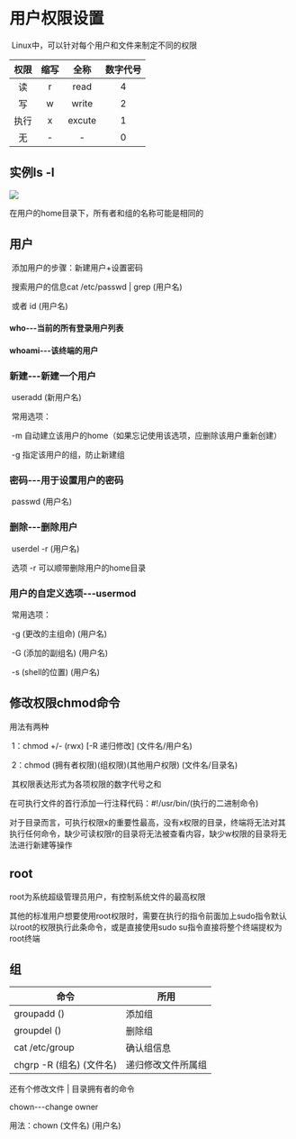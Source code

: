# 用户权限设置

​	Linux中，可以针对每个用户和文件来制定不同的权限

| 权限 | 缩写 |  全称  | 数字代号 |
| :--: | :--: | :----: | :------: |
|  读  |  r   |  read  |    4     |
|  写  |  w   | write  |    2     |
| 执行 |  x   | excute |    1     |
|  无  |  -   |   -    |    0     |

## 实例ls -l

![](C:\Users\cdog\AppData\Roaming\Typora\typora-user-images\image-20211104155758203.png)

在用户的home目录下，所有者和组的名称可能是相同的

## 用户

​	添加用户的步骤：新建用户+设置密码	

​	搜索用户的信息cat /etc/passwd | grep (用户名)

​		或者 id (用户名)

#### 				who---当前的所有登录用户列表

#### 				whoami---该终端的用户

### 新建---新建一个用户

​	useradd (新用户名)

​	常用选项：

​		-m		自动建立该用户的home（如果忘记使用该选项，应删除该用户重新创建）

​		 -g		指定该用户的组，防止新建组

### 密码---用于设置用户的密码

​	passwd (用户名)

### 删除---删除用户

​	userdel -r (用户名)

​		选项 -r 可以顺带删除用户的home目录

### 用户的自定义选项---usermod

​	常用选项：

​		-g (更改的主组命) (用户名)

​		-G (添加的副组名) (用户名)

​		 -s (shell的位置) (用户名)

## 修改权限chmod命令

用法有两种

​	1：chmod +/- (rwx) [-R 递归修改] (文件名/用户名) 

​	2：chmod (拥有者权限)(组权限)(其他用户权限) (文件名/目录名)

​		其权限表达形式为各项权限的数字代号之和

​	在可执行文件的首行添加一行注释代码：#!/usr/bin/(执行的二进制命令)

​	对于目录而言，可执行权限x的重要性最高，没有x权限的目录，终端将无法对其执行任何命令，缺少可读权限r的目录将无法被查看内容，缺少w权限的目录将无法进行新建等操作

## root

root为系统超级管理员用户，有控制系统文件的最高权限

其他的标准用户想要使用root权限时，需要在执行的指令前面加上sudo指令默认以root的权限执行此条命令，或是直接使用sudo su指令直接将整个终端提权为root终端

## 组

| 命令                     | 所用               |
| ------------------------ | ------------------ |
| groupadd ()              | 添加组             |
| groupdel ()              | 删除组             |
| cat /etc/group           | 确认组信息         |
| chgrp -R (组名) (文件名) | 递归修改文件所属组 |

还有个修改文件 | 目录拥有者的命令

chown---change owner

用法：chown (文件名) (用户名)

